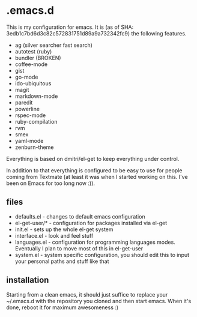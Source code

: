 .emacs.d
========

This is my configuration for emacs. It is (as of SHA: 3edb1c7bd6d3c82c572831751d89a9a732342fc9) the following features.

 * ag (silver searcher fast search)
 * autotest (ruby)
 * bundler (BROKEN)
 * coffee-mode
 * gist
 * go-mode
 * ido-ubiquitous
 * magit
 * markdown-mode
 * paredit
 * powerline
 * rspec-mode
 * ruby-compilation
 * rvm
 * smex
 * yaml-mode
 * zenburn-theme

Everything is based on dmitri/el-get to keep everything under control.

In addition to that everything is configured to be easy to use for people coming from Textmate (at least it was when I started working on this. I've been on Emacs for too long now :)).

files
-----

 * defaults.el - changes to default emacs configuration
 * el-get-user/* - configuration for packages installed via el-get
 * init.el - sets up the whole el-get system
 * interface.el - look and feel stuff
 * languages.el - configuration for programming languages modes. Eventually I plan to move most of this in el-get-user
 * system.el - system specific configuration, you should edit this to input your personal paths and stuff like that

installation
------------

Starting from a clean emacs, it should just suffice to replace your ~/.emacs.d with the repository you cloned and then start emacs. When it's done, reboot it for maximum awesomeness :)
